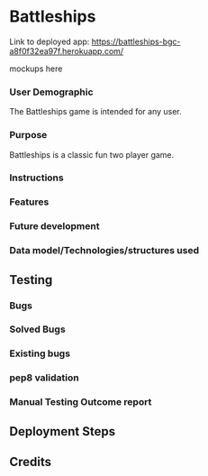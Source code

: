 # Battleships
Link to deployed app: https://battleships-bgc-a8f0f32ea97f.herokuapp.com/

mockups here

### User Demographic
The Battleships game is intended for any user. 

### Purpose
Battleships is a classic fun two player game. 

### Instructions


### Features


### Future development


### Data model/Technologies/structures used

## Testing


### Bugs


### Solved Bugs


### Existing bugs


### pep8 validation


### Manual Testing Outcome report


## Deployment Steps


## Credits



